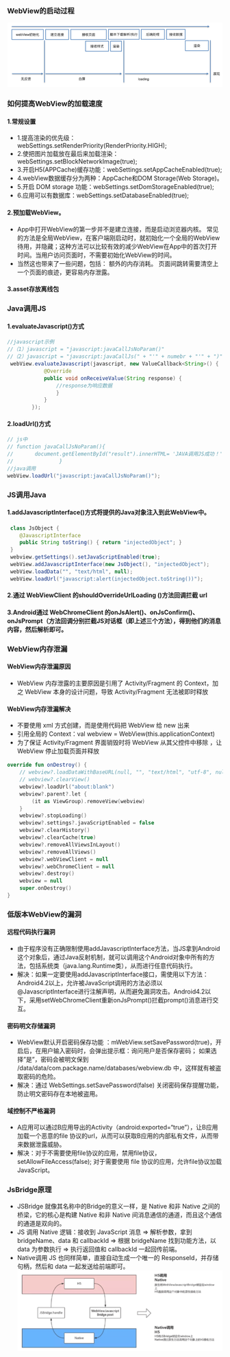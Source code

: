 ### WebView的启动过程
![img.png](WebView的启动过程.png)

### 如何提高WebView的加载速度
#### 1.常规设置
- 1.提高渲染的优先级：webSettings.setRenderPriority(RenderPriority.HIGH);
- 2.使把图片加载放在最后来加载渲染： webSettings.setBlockNetworkImage(true);
- 3.开启H5(APPCache)缓存功能：webSettings.setAppCacheEnabled(true);
- 4.webView数据缓存分为两种：AppCache和DOM Storage(Web Storage)。
- 5.开启 DOM storage 功能：webSettings.setDomStorageEnabled(true);
- 6.应用可以有数据库：webSettings.setDatabaseEnabled(true);

#### 2.预加载WebView。
- App中打开WebView的第一步并不是建立连接，而是启动浏览器内核。 常见的方法是全局WebView，在客户端刚启动时，就初始化一个全局的WebView待用，并隐藏；这种方法可以比较有效的减少WebView在App中的首次打开时间。当用户访问页面时，不需要初始化WebView的时间。
- 当然这也带来了一些问题，包括： 额外的内存消耗。 页面间跳转需要清空上一个页面的痕迹，更容易内存泄露。

#### 3.asset存放离线包

### Java调用JS
#### 1.evaluateJavascript()方式
```java
//javascript示例
//（1）javascript = "javascript:javaCallJsNoParam()"
//（2）javascript = "javascript:javaCallJs(" + "'" + numebr + "'" + ")"
 webView.evaluateJavascript(javascript, new ValueCallback<String>() {
            @Override
            public void onReceiveValue(String response) {
                //response为响应数据
            	}
            }
        });

```
#### 2.loadUrl()方式
```java
// js中
// function javaCallJsNoParam(){
//       document.getElementById("result").innerHTML= 'JAVA调用JS成功！';
//               }
//java调用
webView.loadUrl("javascript:javaCallJsNoParam()");
```
### JS调用Java
#### 1.addJavascriptInterface()方式将提供的Java对象注入到此WebView中。
```java
 class JsObject {
    @JavascriptInterface
    public String toString() { return "injectedObject"; }
 }
 webview.getSettings().setJavaScriptEnabled(true);
 webView.addJavascriptInterface(new JsObject(), "injectedObject");
 webView.loadData("", "text/html", null);
 webView.loadUrl("javascript:alert(injectedObject.toString())");
```
#### 2.通过 WebViewClient 的shouldOverrideUrlLoading ()方法回调拦截 url
#### 3.Android通过 WebChromeClient 的onJsAlert()、onJsConfirm()、onJsPrompt（方法回调分别拦截JS对话框（即上述三个方法），得到他们的消息内容，然后解析即可。

### WebView内存泄漏
#### WebView内存泄漏原因
- WebView 内存泄露的主要原因是引用了 Activity/Fragment 的 Context，加之 WebView 本身的设计问题，导致 Activity/Fragment 无法被即时释放

#### WebView内存泄漏解决
- 不要使用 xml 方式创建，而是使用代码把 WebView 给 new 出来
- 引用全局的 Context：val webview = WebView(this.applicationContext)
- 为了保证 Activity/Fragment 界面销毁时将 WebView 从其父控件中移除 ，让 WebView 停止加载页面并释放
```kotlin
override fun onDestroy() {
    // webview?.loadDataWithBaseURL(null, "", "text/html", "utf-8", null)
    // webview?.clearView()
    webview?.loadUrl("about:blank")
    webview?.parent?.let {
        (it as ViewGroup).removeView(webview)
    }
    webview?.stopLoading()
    webview?.settings?.javaScriptEnabled = false
    webview?.clearHistory()
    webview?.clearCache(true)
    webview?.removeAllViewsInLayout()
    webview?.removeAllViews()
    webview?.webViewClient = null
    webview?.webChromeClient = null
    webview?.destroy()
    webview = null
    super.onDestroy()
}

```
### 低版本WebView的漏洞
#### 远程代码执行漏洞
- 由于程序没有正确限制使用addJavascriptInterface方法，当JS拿到Android这个对象后，通过Java反射机制，就可以调用这个Android对象中所有的方法，包括系统类（java.lang.Runtime类），从而进行任意代码执行。
- 解决：如果一定要使用addJavascriptInterface接口，需使用以下方法：Android4.2以上，允许被JavaScript调用的方法必须以@JavascriptInterface进行注解声明，从而避免漏洞攻击。Android4.2以下，采用setWebChromeClient重新onJsPrompt()拦截prompt()消息进行交互。

#### 密码明文存储漏洞
- WebView默认开启密码保存功能 ：mWebView.setSavePassword(true)，开启后，在用户输入密码时，会弹出提示框：询问用户是否保存密码； 如果选择”是”，密码会被明文保到 /data/data/com.package.name/databases/webview.db 中，这样就有被盗取密码的危险。
- 解决：通过 WebSettings.setSavePassword(false) 关闭密码保存提醒功能，防止明文密码存在本地被盗用。

#### 域控制不严格漏洞
- A应用可以通过B应用导出的Activity（android:exported=“true”），让B应用加载一个恶意的file 协议的url，从而可以获取B应用的内部私有文件，从而带来数据泄露威胁。
- 解决：对于不需要使用file协议的应用，禁用file协议，setAllowFileAccess(false); 对于需要使用 file 协议的应用，允许file协议加载 JavaScript。

### JsBridge原理
- JSBridge 就像其名称中的Bridge的意义⼀样，是 Native 和⾮ Native 之间的桥梁，它的核⼼是构建 Native 和⾮ Native 间消息通信的通道，⽽且这个通信的通道是双向的。
- JS 调⽤ Native 逻辑：接收到 JavaScript 消息 => 解析参数，拿到 bridgeName、data 和 callbackId => 根据 bridgeName 找到功能⽅法，以 data 为参数执⾏ => 执⾏返回值和 callbackId ⼀起回传前端。
- Native调⽤ JS 也同样简单，直接⾃动⽣成⼀个唯⼀的 ResponseId，并存储句柄，然后和 data ⼀起发送给前端即可。
![img.png](../resource/JSBridge.png)
